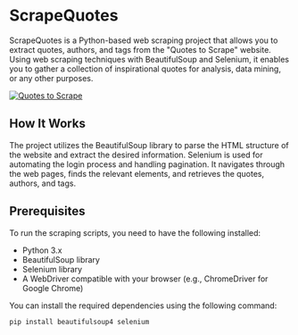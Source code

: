 # ScrapeQuotes

ScrapeQuotes is a Python-based web scraping project that allows you to extract quotes, authors, and tags from the "Quotes to Scrape" website. Using web scraping techniques with BeautifulSoup and Selenium, it enables you to gather a collection of inspirational quotes for analysis, data mining, or any other purposes.

[![Quotes to Scrape](https://github.com/adhamhe6/scrape-quotes/assets/108878575/2f1b85a1-2624-4be2-b734-41b6e894cff2)](https://quotes.toscrape.com/)

## How It Works

The project utilizes the BeautifulSoup library to parse the HTML structure of the website and extract the desired information. Selenium is used for automating the login process and handling pagination. It navigates through the web pages, finds the relevant elements, and retrieves the quotes, authors, and tags.

## Prerequisites

To run the scraping scripts, you need to have the following installed:

- Python 3.x
- BeautifulSoup library
- Selenium library
- A WebDriver compatible with your browser (e.g., ChromeDriver for Google Chrome)

You can install the required dependencies using the following command:

```shell
pip install beautifulsoup4 selenium
```